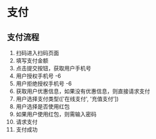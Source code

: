 # 支付

## 支付流程
1. 扫码进入扫码页面
2. 填写支付金额
3. 点击提交按钮，获取用户手机号
4. 用户授权手机号   -6
5. 用户拒绝授权手机号  -6
6. 获取用户优惠信息，如果没有优惠信息，则直接请求支付
7. 用户选择支付类型(['在线支付', '充值支付'])
8. 用户选择是否使用红包
9. 如果用户使用红包，则需输入密码
10. 请求支付
11. 支付成功
